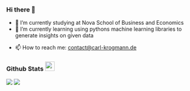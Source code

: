 ### Hi there 👋


- 🔭 I’m currently studying at Nova School of Business and Economics
- 🌱 I’m currently learning using pythons machine learning libraries to generate insights on given data 
<!--
- 👯 I’m looking to collaborate on ...
- 🤔 I’m looking for help with ...
- 💬 Ask me about ...
- ⚡ Fun fact: ...
- 😄 Pronouns: ...
-->
- 📫 How to reach me: <a href="mailto:contact@carl-krogmann.de">contact@carl-krogmann.de</a>




### Github Stats <img src="https://media.giphy.com/media/cj87CxfRtrUifF3Ryk/giphy.gif" width="25px">

<picture>
<source 
  srcset="https://github-readme-stats.vercel.app/api?username=carlkrg&show_icons=true&theme=dark&hide=stars"
  media="(prefers-color-scheme: dark)"
/>
<source
  srcset="https://github-readme-stats.vercel.app/api?username=carlkrg&show_icons=true&hide=stars"
  media="(prefers-color-scheme: light), (prefers-color-scheme: no-preference)"
/>
<img src="https://github-readme-stats.vercel.app/api?username=carlkrg&show_icons=true" />
</picture>

<picture>
<source 
  srcset="https://github-readme-stats.vercel.app/api/top-langs/?username=carlkrg&layout=compact&theme=dark"
  media="(prefers-color-scheme: dark)"
/>
<source
  srcset="https://github-readme-stats.vercel.app/api/top-langs/?username=carlkrg&layout=compact"
  media="(prefers-color-scheme: light), (prefers-color-scheme: no-preference)"
/>
<img src="https://github-readme-stats.vercel.app/api/top-langs/?username=carlkrg&layout=compact"/>
</picture>

